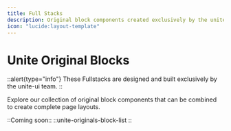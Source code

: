 ```yaml
---
title: Full Stacks
description: Original block components created exclusively by the unite-ui team.
icon: "lucide:layout-template"
---
```


# Unite Original Blocks

::alert{type="info"}
These Fullstacks are designed and built exclusively by the unite-ui team.
::

Explore our collection of original block components that can be combined to create complete page layouts.

::Coming soon::
::unite-originals-block-list
::
